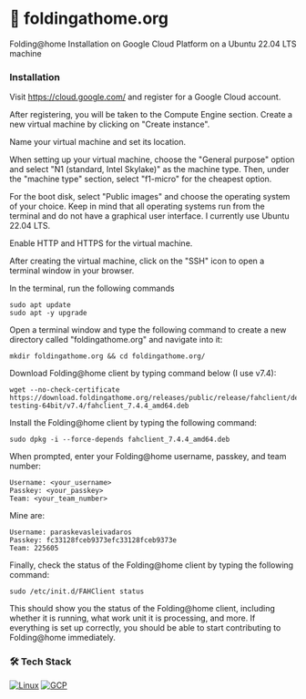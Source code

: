 # 🦠 foldingathome.org
Folding@home Installation on Google Cloud Platform on a Ubuntu 22.04 LTS machine

### Installation
Visit https://cloud.google.com/ and register for a Google Cloud account.

After registering, you will be taken to the Compute Engine section. Create a new virtual machine by clicking on "Create instance".

Name your virtual machine and set its location.

When setting up your virtual machine, choose the "General purpose" option and select "N1 (standard, Intel Skylake)" as the machine type. Then, under the "machine type" section, select "f1-micro" for the cheapest option.

For the boot disk, select "Public images" and choose the operating system of your choice. Keep in mind that all operating systems run from the terminal and do not have a graphical user interface. I currently use Ubuntu 22.04 LTS.

Enable HTTP and HTTPS for the virtual machine.

After creating the virtual machine, click on the "SSH" icon to open a terminal window in your browser.

In the terminal, run the following commands
```shell
sudo apt update
sudo apt -y upgrade
```
Open a terminal window and type the following command to create a new directory called "foldingathome.org" and navigate into it:
```shell
mkdir foldingathome.org && cd foldingathome.org/
```
Download Folding@home client by typing command below (I use v7.4):
```shell
wget --no-check-certificate https://download.foldingathome.org/releases/public/release/fahclient/debian-testing-64bit/v7.4/fahclient_7.4.4_amd64.deb
```
Install the Folding@home client by typing the following command:
```shell
sudo dpkg -i --force-depends fahclient_7.4.4_amd64.deb
```
When prompted, enter your Folding@home username, passkey, and team number:
```shell
Username: <your_username>
Passkey: <your_passkey>
Team: <your_team_number>
```
Mine are:
```shell
Username: paraskevasleivadaros
Passkey: fc33128fceb9373efc33128fceb9373e
Team: 225605
```

Finally, check the status of the Folding@home client by typing the following command:
```shell
sudo /etc/init.d/FAHClient status
```
This should show you the status of the Folding@home client, including whether it is running, what work unit it is processing, and more. If everything is set up correctly, you should be able to start contributing to Folding@home immediately.

### 🛠️ Tech Stack
[![Linux](https://skills.thijs.gg/icons?i=linux)](https://linux.org/)
[![GCP](https://skills.thijs.gg/icons?i=gcp)](https://cloud.google.com/)

